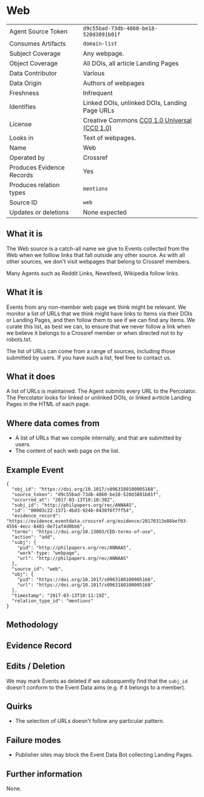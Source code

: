 # Web

| | |
|---------------------------|-|
| Agent Source Token        | `d9c55bad-73db-4860-be18-520d3891b01f` |
| Consumes Artifacts        | `domain-list` |
| Subject Coverage          | Any webpage. |
| Object Coverage           | All DOIs, all article Landing Pages |
| Data Contributor          | Various |
| Data Origin               | Authors of webpages |
| Freshness                 | Infrequent |
| Identifies                | Linked DOIs, unlinked DOIs, Landing Page URLs |
| License                   | Creative Commons [CC0 1.0 Universal (CC0 1.0)](https://creativecommons.org/publicdomain/zero/1.0/) |
| Looks in                  | Text of webpages. |
| Name                      | Web |
| Operated by               | Crossref |
| Produces Evidence Records | Yes |
| Produces relation types   | `mentions` |
| Source ID                 | `web` |
| Updates or deletions      | None expected |

## What it is

The Web source is a catch-all name we give to Events collected from the Web when we folllow links that fall outside any other source. As with all other sources, we don't visit webpages that belong to Crossref members.

Many Agents such as Reddit Links, Newsfeed, Wikipedia follow links.

## What it is

Events from any non-member web page we think might be relevant. We monitor a list of URLs that we think might have links to Items via their DOIs or Landing Pages, and then follow them to see if we can find any Items. We curate this list, as best we can, to ensure that we never follow a link when we believe it belongs to a Crossref member or when directed not to by robots.txt.

The list of URLs can come from a range of sources, including those submitted by users. If you have such a list, feel free to contact us. 

## What it does

A list of URLs is maintained. The Agent submits every URL to the Percolator. The Percolator looks for linked or unlinked DOIs, or linked a›rticle Landing Pages in the HTML of each page.

## Where data comes from

 - A list of URLs that we compile internally, and that are submitted by users.
 - The content of each web page on the list.

## Example Event

    {
      "obj_id": "https://doi.org/10.1017/s0963180100005168",
      "source_token": "d9c55bad-73db-4860-be18-520d3891b01f",
      "occurred_at": "2017-03-13T10:10:38Z",
      "subj_id": "http://philpapers.org/rec/ANNAAS",
      "id": "00003c22-1571-4bd3-924b-0438f6f7ff54",
      "evidence_record": "https://evidence.eventdata.crossref.org/evidence/20170313e86bef03-4556-4ecc-8401-0e71af4d0bb6",
      "terms": "https://doi.org/10.13003/CED-terms-of-use",
      "action": "add",
      "subj": {
        "pid": "http://philpapers.org/rec/ANNAAS",
        "work"-type: "webpage",
        "url": "http://philpapers.org/rec/ANNAAS"
      },
      "source_id": "web",
      "obj": {
        "pid": "https://doi.org/10.1017/s0963180100005168",
        "url": "https://doi.org/10.1017/s0963180100005168"
      },
      "timestamp": "2017-03-13T10:11:19Z",
      "relation_type_id": "mentions"
    }

## Methodology

## Evidence Record

## Edits / Deletion

We may mark Events as deleted if we subsequently find that the `subj_id` doesn't conform to the Event Data aims (e.g. if it belongs to a member). 

## Quirks

 - The selection of URLs doesn't follow any particular pattern. 

## Failure modes

 - Publisher sites may block the Event Data Bot collecting Landing Pages.

## Further information

None.

